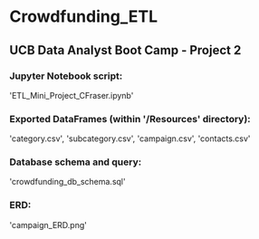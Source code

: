 # Crowdfunding_ETL
## UCB Data Analyst Boot Camp - Project 2

### Jupyter Notebook script:
'ETL_Mini_Project_CFraser.ipynb'

### Exported DataFrames (within '/Resources' directory): 
'category.csv', 'subcategory.csv', 'campaign.csv', 'contacts.csv'

### Database schema and query:
'crowdfunding_db_schema.sql'

### ERD: 
'campaign_ERD.png'